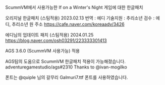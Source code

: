 ScummVM에서 사용가능한 If on a Winter's Night 게임에 대한 한글패치

오리지널 한글패치 (스팀적용) 2023.02.13
번역 : 에디 
기술지원 : 추리소년 
검수 : 에디, 추리소년
원 주소 https://cafe.naver.com/koreaadv/3426

에디님의 업데이트 패치 (스팀적용) 2024.01.25
https://blog.naver.com/osh03291/223333301413

AGS 3.6.0 (ScummVM 사용가능) 적용

AGS팀의 도움으로 ScummVM 한글패치 적용이 가능해졌습니다.
adventuregamestudio/ags#2310
Thanks to @ivan-mogilko

폰트는 @quiple 님의 갈무리 Galmuri7.ttf 폰트를 사용하였습니다.
